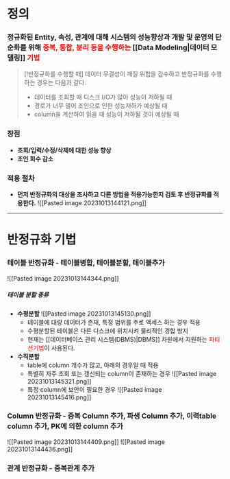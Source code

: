 # 정의
### 정규화된 Entity, 속성, 관계에 대해 시스템의 성능향상과 개발 및 운영의 단순화를 위해 <font color="#ff0000">중복, 통합, 분리 등을 수행하는</font> [[Data Modeling|데이터 모델링]] <font color="#ff0000">기법</font>

>[!반정규화를 수행할 때]
>데이터 무결성이 깨질 위험을 감수하고 반정규화를 수행하는 경우는 다음과 같다.
>- 데이터를 조회할 때 디스크 I/O가 많아 성능이 저하될 때
>- 경로가 너무 멀어 조인으로 인한 성능저하가 예상될 때
>- column을 계산하여 읽을 때 성능이 저하될 것이 예상될 때
### 장점
- **조회/입력/수정/삭제에 대한 성능 향상**
- **조인 회수 감소**
### 적용 절차
- **먼저 반정규화의 대상을 조사하고 다른 방법을 적용가능한지 검토 후 반정규화를 적용한다.**
![[Pasted image 20231013144121.png]]

---

# 반정규화 기법
### 테이블 반정규화 - 테이블병합, 테이블분할, 테이블추가
![[Pasted image 20231013144344.png]]
##### 테이블 분할 종류
- **수평분할**
	![[Pasted image 20231013145130.png]]
	- 테이블에 대량 데이터가 존재, 특정 범위를 주로 액세스 하는 경우 적용
	- 수평분할된 테이블은 다른 디스크에 위치시켜 물리적인 경합 방지
	- 현재는 [[데이터베이스 관리 시스템(DBMS)|DBMS]] 차원에서 지원하는 <font color="#ff0000">파티션기법</font>이 사용된다.
- **수직분할**
	- table에 column 개수가 많고, 아래의 경우일 때 적용
	- 특별히 자주 조회 또는 갱신되는 column이 존재하는 경우
		![[Pasted image 20231013145321.png]]
	- 특정 column에 보안이 필요한 경우
		![[Pasted image 20231013145416.png]]

### Column 반정규화 - 중복 Column 추가, 파생 Column 추가, 이력table column 추가, PK에 의한 column 추가
![[Pasted image 20231013144409.png]]
![[Pasted image 20231013144436.png]]
### 관계 반정규화 - 중복관계 추가















